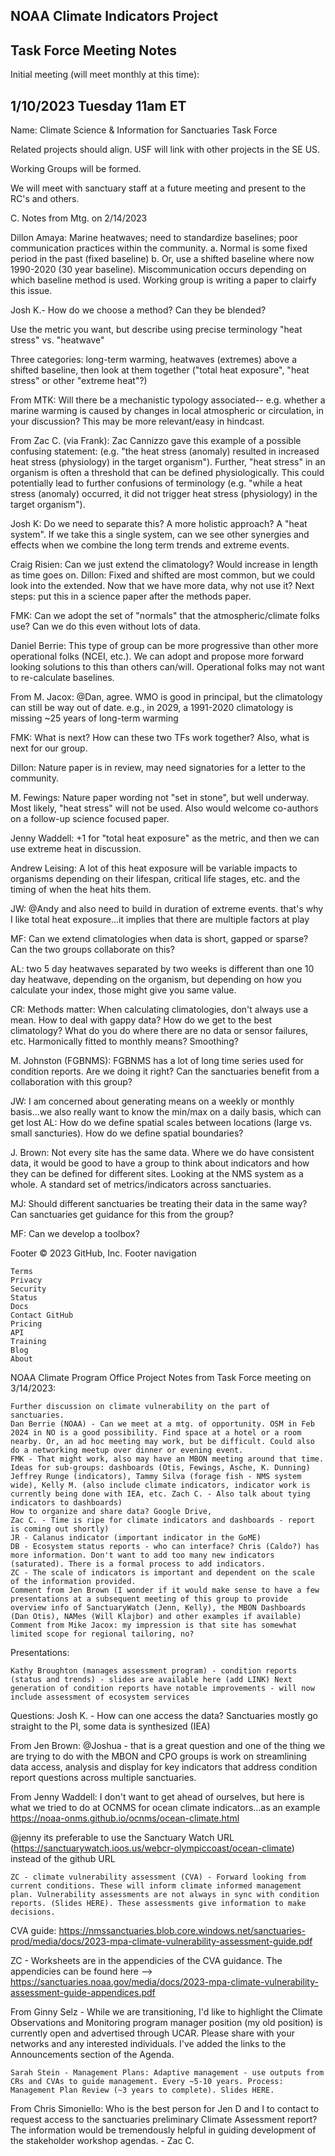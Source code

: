 ## NOAA Climate Indicators Project
## Task Force Meeting Notes

Initial meeting (will meet monthly at this time):

## 1/10/2023 Tuesday 11am ET

Name: Climate Science & Information for Sanctuaries Task Force

Related projects should align. USF will link with other projects in the SE US.

Working Groups will be formed.

We will meet with sanctuary staff at a future meeting and present to the RC's and others.

C. Notes from Mtg. on 2/14/2023

Dillon Amaya: Marine heatwaves; need to standardize baselines; poor communication practices within the community. a. Normal is some fixed period in the past (fixed baseline) b. Or, use a shifted baseline where now 1990-2020 (30 year baseline).
Miscommunication occurs depending on which baseline method is used.
Working group is writing a paper to clairfy this issue.

Josh K.- How do we choose a method? Can they be blended?

Use the metric you want, but describe using precise terminology "heat stress" vs. "heatwave"

Three categories: long-term warming, heatwaves (extremes) above a shifted baseline, then look at them together ("total heat exposure", "heat stress" or other "extreme heat"?)

From MTK: Will there be a mechanistic typology associated-- e.g. whether a marine warming is caused by changes in local atmospheric or circulation, in your discussion? This may be more relevant/easy in hindcast.

From Zac C. (via Frank): Zac Cannizzo gave this example of a possible confusing statement: (e.g. "the heat stress (anomaly) resulted in increased heat stress (physiology) in the target organism"). Further, "heat stress" in an organism is often a threshold that can be defined physiologically. This could potentially lead to further confusions of terminology (e.g. "while a heat stress (anomaly) occurred, it did not trigger heat stress (physiology) in the target organism").

Josh K: Do we need to separate this? A more holistic approach? A "heat system". If we take this a single system, can we see other synergies and effects when we combine the long term trends and extreme events.

Craig Risien: Can we just extend the climatology? Would increase in length as time goes on. Dillon: Fixed and shifted are most common, but we could look into the extended. Now that we have more data, why not use it? Next steps: put this in a science paper after the methods paper.

FMK: Can we adopt the set of "normals" that the atmospheric/climate folks use? Can we do this even without lots of data.

Daniel Berrie: This type of group can be more progressive than other more operational folks (NCEI, etc.). We can adopt and propose more forward looking solutions to this than others can/will. Operational folks may not want to re-calculate baselines.

From M. Jacox: @Dan, agree. WMO is good in principal, but the climatology can still be way out of date. e.g., in 2029, a 1991-2020 climatology is missing ~25 years of long-term warming

FMK: What is next? How can these two TFs work together? Also, what is next for our group.

Dillon: Nature paper is in review, may need signatories for a letter to the community.

M. Fewings: Nature paper wording not "set in stone", but well underway. Most likely, "heat stress" will not be used. Also would welcome co-authors on a follow-up science focused paper.

Jenny Waddell: +1 for "total heat exposure" as the metric, and then we can use extreme heat in discussion.

Andrew Leising: A lot of this heat exposure will be variable impacts to organisms depending on their lifespan, critical life stages, etc. and the timing of when the heat hits them.

JW: @Andy and also need to build in duration of extreme events. that's why I like total heat exposure...it implies that there are multiple factors at play

MF: Can we extend climatologies when data is short, gapped or sparse? Can the two groups collaborate on this?

AL: two 5 day heatwaves separated by two weeks is different than one 10 day heatwave, depending on the organism, but depending on how you calculate your index, those might give you same value.

CR: Methods matter: When calculating climatologies, don't always use a mean. How to deal with gappy data? How do we get to the best climatology? What do you do where there are no data or sensor failures, etc. Harmonically fitted to monthly means? Smoothing?

M. Johnston (FGBNMS): FGBNMS has a lot of long time series used for condition reports. Are we doing it right? Can the sanctuaries benefit from a collaboration with this group?

JW: I am concerned about generating means on a weekly or monthly basis...we also really want to know the min/max on a daily basis, which can get lost
AL: How do we define spatial scales between locations (large vs. small sancturies). How do we define spatial boundaries?

J. Brown: Not every site has the same data. Where we do have consistent data, it would be good to have a group to think about indicators and how they can be defined for different sites. Looking at the NMS system as a whole. A standard set of metrics/indicators across sanctuaries.

MJ: Should different sanctuaries be treating their data in the same way? Can sanctuaries get guidance for this from the group?

MF: Can we develop a toolbox?

Footer
© 2023 GitHub, Inc.
Footer navigation

    Terms
    Privacy
    Security
    Status
    Docs
    Contact GitHub
    Pricing
    API
    Training
    Blog
    About




NOAA Climate Program Office Project
Notes from Task Force meeting on 3/14/2023:

    Further discussion on climate vulnerability on the part of sanctuaries.
    Dan Berrie (NOAA) - Can we meet at a mtg. of opportunity. OSM in Feb 2024 in NO is a good possibility. Find space at a hotel or a room nearby. Or, an ad hoc meeting may work, but be difficult. Could also do a networking meetup over dinner or evening event.
    FMK - That might work, also may have an MBON meeting around that time.
    Ideas for sub-groups: dashboards (Otis, Fewings, Asche, K. Dunning) Jeffrey Runge (indicators), Tammy Silva (forage fish - NMS system wide), Kelly M. (also include climate indicators, indicator work is currently being done with IEA, etc. Zach C. - Also talk about tying indicators to dashboards)
    How to organize and share data? Google Drive,
    Zac C. - Time is ripe for climate indicators and dashboards - report is coming out shortly)
    JR - Calanus indicator (important indicator in the GoME)
    DB - Ecosystem status reports - who can interface? Chris (Caldo?) has more information. Don't want to add too many new indicators (saturated). There is a formal process to add indicators.
    ZC - The scale of indicators is important and dependent on the scale of the information provided.
    Comment from Jen Brown (I wonder if it would make sense to have a few presentations at a subsequent meeting of this group to provide overview info of SanctuaryWatch (Jenn, Kelly), the MBON Dashboards (Dan Otis), NAMes (Will Klajbor) and other examples if available)
    Comment from Mike Jacox: my impression is that site has somewhat limited scope for regional tailoring, no?

Presentations:

    Kathy Broughton (manages assessment program) - condition reports (status and trends) - slides are available here (add LINK) Next generation of condition reports have notable improvements - will now include assessment of ecosystem services

Questions: Josh K. - How can one access the data? Sanctuaries mostly go straight to the PI, some data is synthesized (IEA)

From Jen Brown: @Joshua - that is a great question and one of the thing we are trying to do with the MBON and CPO groups is work on streamlining data access, analysis and display for key indicators that address condition report questions across multiple sanctuaries.

From Jenny Waddell: I don't want to get ahead of ourselves, but here is what we tried to do at OCNMS for ocean climate indicators...as an example https://noaa-onms.github.io/ocnms/ocean-climate.html

@jenny its preferable to use the Sanctuary Watch URL (https://sanctuarywatch.ioos.us/webcr-olympiccoast/ocean-climate) instead of the github URL

    ZC - climate vulnerability assessment (CVA) - Forward looking from current conditions. These will inform climate informed management plan. Vulnerability assessments are not always in sync with condition reports. (Slides HERE). These assessments give information to make decisions.

CVA guide: https://nmssanctuaries.blob.core.windows.net/sanctuaries-prod/media/docs/2023-mpa-climate-vulnerability-assessment-guide.pdf

ZC - Worksheets are in the appendicies of the CVA guidance. The appendicies can be found here --> https://sanctuaries.noaa.gov/media/docs/2023-mpa-climate-vulnerability-assessment-guide-appendices.pdf

From Ginny Selz - While we are transitioning, I'd like to highlight the Climate Observations and Monitoring program manager position (my old position) is currently open and advertised through UCAR. Please share with your networks and any interested individuals. I've added the links to the Announcements section of the Agenda.

    Sarah Stein - Management Plans: Adaptive management - use outputs from CRs and CVAs to guide management. Every ~5-10 years. Process: Management Plan Review (~3 years to complete). Slides HERE.

From Chris Simoniello: Who is the best person for Jen D and I to contact to request access to the sanctuaries preliminary Climate Assessment report? The information would be tremendously helpful in guiding development of the stakeholder workshop agendas. - Zac C.
